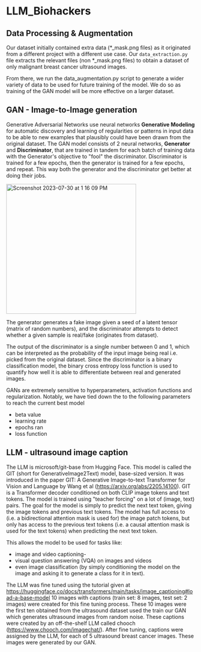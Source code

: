 # LLM_Biohackers

## Data Processing & Augmentation
Our dataset initially contained extra data (*_mask.png files) as it originated from a different project with a different use case. Our `data_extraction.py` file extracts the relevant files (non *_mask.png files) to obtain a dataset of only malignant breast cancer ultrasound images. 

From there, we run the data_augmentation.py script to generate a wider variety of data to be used for future training of the model. We do so as training of the GAN model will be more effective on a larger dataset.

## GAN - Image-to-Image generation
Generative Adversarial Networks use neural networks **Generative Modeling** for automatic discovery and learning of regularities or patterns in input data to be able to new examples that plausibly could have been drawn from the original dataset. The GAN model consists of 2 neural networks, **Generator** and **Discriminator**, that are trained in tandem for each batch of training data with the Generator's objective to "fool" the discriminator. Discriminator is trained for a few epochs, then the generator is trained for a few epochs, and repeat. This way both the generator and the discriminator get better at doing their jobs.

<img width="346" alt="Screenshot 2023-07-30 at 1 16 09 PM" src="https://github.com/wjunwei2001/LLM_Biohackers/assets/96434745/716488f6-3fd8-46ac-a130-2988f206f2b2">

The generator generates a fake image given a seed of a latent tensor (matrix of random numbers), and the discriminator attempts to detect whether a given sample is real/fake (originates from dataset). 

The output of the discriminator is a single number between 0 and 1, which can be interpreted as the probability of the input image being real i.e. picked from the original dataset. Since the discriminator is a binary classification model, the binary cross entropy loss function is used to quantify how well it is able to differentiate between real and generated images.

GANs are extremely sensitive to hyperparameters, activation functions and regularization. Notably, we have tied down the to the following parameters to reach the current best model
- beta value
- learning rate
- epochs ran
- loss function




## LLM - ultrasound image caption
The LLM is microsoft/git-base from Hugging Face. This model is called the GIT (short for GenerativeImage2Text) model, base-sized version. It was introduced in the paper GIT: A Generative Image-to-text Transformer for Vision and Language by Wang et al (https://arxiv.org/abs/2205.14100). GIT is a Transformer decoder conditioned on both CLIP image tokens and text tokens. The model is trained using "teacher forcing" on a lot of (image, text) pairs. The goal for the model is simply to predict the next text token, giving the image tokens and previous text tokens. The model has full access to (i.e. a bidirectional attention mask is used for) the image patch tokens, but only has access to the previous text tokens (i.e. a causal attention mask is used for the text tokens) when predicting the next text token.

This allows the model to be used for tasks like:
- image and video captioning-
- visual question answering (VQA) on images and videos
- even image classification (by simply conditioning the model on the image and asking it to generate a class for it in text).

The LLM was fine tuned using the tutorial given at https://huggingface.co/docs/transformers/main/tasks/image_captioning#load-a-base-model
10 images with captions (train set: 8 images, test set: 2 images) were created for this fine tuning process. These 10 images were the first ten obtained from the ultrasound dataset used the train our GAN which generates ultrasound images from random noise. These captions were created by an off-the-shelf LLM called chooch (https://www.chooch.com/imagechat/). After fine tuning, captions were assigned by the LLM, for each of 5 ultrasound breast cancer images. These images were generated by our GAN.
